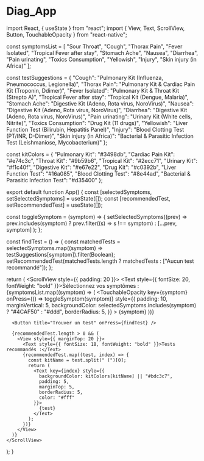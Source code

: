 # Diag_App
import React, { useState } from "react";
import { View, Text, ScrollView, Button, TouchableOpacity } from "react-native";

const symptomsList = [
  "Sour Throat",
  "Cough",
  "Thorax Pain",
  "Fever Isolated",
  "Tropical Fever after stay",
  "Stomach Ache",
  "Nausea",
  "Diarrhea",
  "Pain urinating",
  "Toxics Consumption",
  "Yellowish",
  "Injury",
  "Skin injury (in Africa)"
];

const testSuggestions = {
  "Cough": "Pulmonary Kit (Influenza, Pneumococcus, Legionella)",
  "Thorax Pain": "Pulmonary Kit & Cardiac Pain Kit (Troponin, Ddimer)",
  "Fever Isolated": "Pulmonary Kit & Throat Kit (Strepto A)",
  "Tropical Fever after stay": "Tropical Kit (Dengue, Malaria)",
  "Stomach Ache": "Digestive Kit (Adeno, Rota virus, NoroVirus)",
  "Nausea": "Digestive Kit (Adeno, Rota virus, NoroVirus)",
  "Diarrhea": "Digestive Kit (Adeno, Rota virus, NoroVirus)",
  "Pain urinating": "Urinary Kit (White cells, Nitrite)",
  "Toxics Consumption": "Drug Kit (11 drugs)",
  "Yellowish": "Liver Function Test (Bilirubin, Hepatitis Panel)",
  "Injury": "Blood Clotting Test (PT/INR, D-Dimer)",
  "Skin injury (in Africa)": "Bacterial & Parasitic Infection Test (Leishmaniose, Mycobacterium)"
};

const kitColors = {
  "Pulmonary Kit": "#3498db",
  "Cardiac Pain Kit": "#e74c3c",
  "Throat Kit": "#9b59b6",
  "Tropical Kit": "#2ecc71",
  "Urinary Kit": "#f1c40f",
  "Digestive Kit": "#e67e22",
  "Drug Kit": "#c0392b",
  "Liver Function Test": "#16a085",
  "Blood Clotting Test": "#8e44ad",
  "Bacterial & Parasitic Infection Test": "#d35400"
};

export default function App() {
  const [selectedSymptoms, setSelectedSymptoms] = useState([]);
  const [recommendedTest, setRecommendedTest] = useState([]);

  const toggleSymptom = (symptom) => {
    setSelectedSymptoms((prev) =>
      prev.includes(symptom)
        ? prev.filter((s) => s !== symptom)
        : [...prev, symptom]
    );
  };

  const findTest = () => {
    const matchedTests = selectedSymptoms.map((symptom) => testSuggestions[symptom]).filter(Boolean);
    setRecommendedTest(matchedTests.length ? matchedTests : ["Aucun test recommandé"]);
  };

  return (
    <ScrollView style={{ padding: 20 }}>
      <Text style={{ fontSize: 20, fontWeight: "bold" }}>Sélectionnez vos symptômes :</Text>
      {symptomsList.map((symptom) => (
        <TouchableOpacity
          key={symptom}
          onPress={() => toggleSymptom(symptom)}
          style={{
            padding: 10,
            marginVertical: 5,
            backgroundColor: selectedSymptoms.includes(symptom) ? "#4CAF50" : "#ddd",
            borderRadius: 5,
          }}
        >
          <Text>{symptom}</Text>
        </TouchableOpacity>
      ))}

      <Button title="Trouver un test" onPress={findTest} />

      {recommendedTest.length > 0 && (
        <View style={{ marginTop: 20 }}>
          <Text style={{ fontSize: 18, fontWeight: "bold" }}>Tests recommandés :</Text>
          {recommendedTest.map((test, index) => {
            const kitName = test.split(" (")[0];
            return (
              <Text key={index} style={{
                backgroundColor: kitColors[kitName] || "#bdc3c7",
                padding: 5,
                marginTop: 5,
                borderRadius: 5,
                color: "#fff"
              }}>
                {test}
              </Text>
            );
          })}
        </View>
      )}
    </ScrollView>
  );
}
